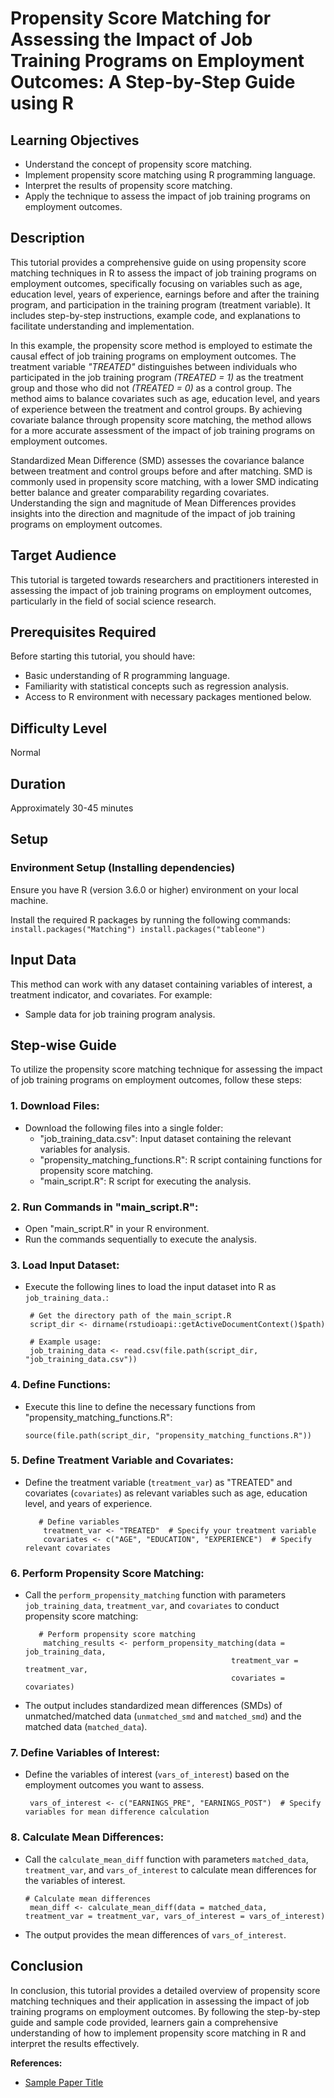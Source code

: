 # Propensity Score Matching for Assessing the Impact of Job Training Programs on Employment Outcomes: A Step-by-Step Guide using R

## Learning Objectives

- Understand the concept of propensity score matching.
- Implement propensity score matching using R programming language.
- Interpret the results of propensity score matching.
- Apply the technique to assess the impact of job training programs on employment outcomes.

## Description

This tutorial provides a comprehensive guide on using propensity score matching techniques in R to assess the impact of job training programs on employment outcomes, specifically focusing on variables such as age, education level, years of experience, earnings before and after the training program, and participation in the training program (treatment variable). It includes step-by-step instructions, example code, and explanations to facilitate understanding and implementation.

In this example, the propensity score method is employed to estimate the causal effect of job training programs on employment outcomes. The treatment variable *"TREATED"* distinguishes between individuals who participated in the job training program *(TREATED = 1)* as the treatment group and those who did not *(TREATED = 0)* as a control group. The method aims to balance covariates such as age, education level, and years of experience between the treatment and control groups. By achieving covariate balance through propensity score matching, the method allows for a more accurate assessment of the impact of job training programs on employment outcomes.

Standardized Mean Difference (SMD) assesses the covariance balance between treatment and control groups before and after matching. SMD is commonly used in propensity score matching, with a lower SMD indicating better balance and greater comparability regarding covariates. Understanding the sign and magnitude of Mean Differences provides insights into the direction and magnitude of the impact of job training programs on employment outcomes.

## Target Audience

This tutorial is targeted towards researchers and practitioners interested in assessing the impact of job training programs on employment outcomes, particularly in the field of social science research.

## Prerequisites Required

Before starting this tutorial, you should have:
- Basic understanding of R programming language.
- Familiarity with statistical concepts such as regression analysis.
- Access to R environment with necessary packages mentioned below.

## Difficulty Level

Normal

## Duration

Approximately 30-45 minutes

## Setup

### Environment Setup (Installing dependencies)

Ensure you have R (version 3.6.0 or higher) environment on your local machine.

Install the required R packages by running the following commands:
	```
install.packages("Matching")
install.packages("tableone")
	```

## Input Data

This method can work with any dataset containing variables of interest, a treatment indicator, and covariates. For example:
- Sample data for job training program analysis.

## Step-wise Guide

To utilize the propensity score matching technique for assessing the impact of job training programs on employment outcomes, follow these steps:

### 1. Download Files:
   - Download the following files into a single folder:
     - "job_training_data.csv": Input dataset containing the relevant variables for analysis.
     - "propensity_matching_functions.R": R script containing functions for propensity score matching.
     - "main_script.R": R script for executing the analysis.

### 2. Run Commands in "main_script.R":
   - Open "main_script.R" in your R environment.
   - Run the commands sequentially to execute the analysis.

### 3. Load Input Dataset:
   - Execute the following lines to load the input dataset into R as `job_training_data.`:
     ```
      # Get the directory path of the main_script.R
      script_dir <- dirname(rstudioapi::getActiveDocumentContext()$path)
      
      # Example usage:
      job_training_data <- read.csv(file.path(script_dir, "job_training_data.csv"))
      ```

### 4. Define Functions:
   - Execute this line to define the necessary functions from "propensity_matching_functions.R":
     ```
     source(file.path(script_dir, "propensity_matching_functions.R"))
     ```

### 5. Define Treatment Variable and Covariates:
   - Define the treatment variable (`treatment_var`) as "TREATED" and covariates (`covariates`) as relevant variables such as age, education level, and years of experience.
     ```
        # Define variables
         treatment_var <- "TREATED"  # Specify your treatment variable
         covariates <- c("AGE", "EDUCATION", "EXPERIENCE")  # Specify relevant covariates
     ```

### 6. Perform Propensity Score Matching:
   - Call the `perform_propensity_matching` function with parameters `job_training_data`, `treatment_var`, and `covariates` to conduct propensity score matching:
     ```
        # Perform propensity score matching
         matching_results <- perform_propensity_matching(data = job_training_data,
                                                   treatment_var = treatment_var,
                                                   covariates = covariates)
     ```
   - The output includes standardized mean differences (SMDs) of unmatched/matched data (`unmatched_smd` and `matched_smd`) and the matched data (`matched_data`).

### 7. Define Variables of Interest:
   - Define the variables of interest (`vars_of_interest`) based on the employment outcomes you want to assess.
     ```
      vars_of_interest <- c("EARNINGS_PRE", "EARNINGS_POST")  # Specify variables for mean difference calculation
     ```
     
### 8. Calculate Mean Differences:
   - Call the `calculate_mean_diff` function with parameters `matched_data`, `treatment_var`, and `vars_of_interest` to calculate mean differences for the variables of interest.
     ```
     # Calculate mean differences
      mean_diff <- calculate_mean_diff(data = matched_data, treatment_var = treatment_var, vars_of_interest = vars_of_interest)
     ```
   - The output provides the mean differences of `vars_of_interest`.

## Conclusion

In conclusion, this tutorial provides a detailed overview of propensity score matching techniques and their application in assessing the impact of job training programs on employment outcomes. By following the step-by-step guide and sample code provided, learners gain a comprehensive understanding of how to implement propensity score matching in R and interpret the results effectively.

**References:**
- [Sample Paper Title](https://example.com)